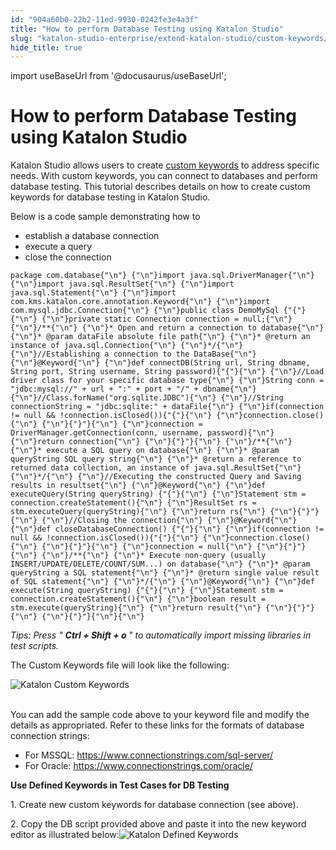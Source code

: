 ```yaml
---
id: "904a60b0-22b2-11ed-9930-0242fe3e4a3f"
title: "How to perform Database Testing using Katalon Studio"
slug: "katalon-studio-enterprise/extend-katalon-studio/custom-keywords/how-to-perform-database-testing-using-katalon-studio"
hide_title: true
---
```

import useBaseUrl from '@docusaurus/useBaseUrl';


# <a id="id" class="anchor_top_offset"/><a id="ariaid-title1" class="anchor_top_offset"/>How to perform Database Testing using Katalon Studio

<p xmlns="http://www.w3.org/1999/xhtml" className="p">Katalon Studio allows users to create <a className="xref" href="/docs/katalon-studio-enterprise/extend-katalon-studio/custom-keywords/introduction-to-custom-keywords">custom keywords</a> to address specific needs. With custom keywords, you can connect to databases and perform database testing. This tutorial describes details on how to create custom keywords for database testing in Katalon Studio.</p> 
<p xmlns="http://www.w3.org/1999/xhtml" className="p">Below is a code sample demonstrating how to</p> 
<ul xmlns="http://www.w3.org/1999/xhtml" className="ul"><li className="li">establish a database connection</li><li className="li">execute a query</li><li className="li">close  the connection</li></ul> 
<pre xmlns="http://www.w3.org/1999/xhtml" className="pre codeblock"><code>package com.database{"\n"} {"\n"}import java.sql.DriverManager{"\n"} {"\n"}import java.sql.ResultSet{"\n"} {"\n"}import java.sql.Statement{"\n"} {"\n"}import com.kms.katalon.core.annotation.Keyword{"\n"} {"\n"}import com.mysql.jdbc.Connection{"\n"} {"\n"}public class DemoMySql {"{"}{"\n"} {"\n"}private static Connection connection = null;{"\n"} {"\n"}/**{"\n"} {"\n"}* Open and return a connection to database{"\n"} {"\n"}* @param dataFile absolute file path{"\n"} {"\n"}* @return an instance of java.sql.Connection{"\n"} {"\n"}*/{"\n"} {"\n"}//Establishing a connection to the DataBase{"\n"} {"\n"}@Keyword{"\n"} {"\n"}def connectDB(String url, String dbname, String port, String username, String password){"{"}{"\n"} {"\n"}//Load driver class for your specific database type{"\n"} {"\n"}String conn = "jdbc:mysql://" + url + ":" + port + "/" + dbname{"\n"} {"\n"}//Class.forName("org.sqlite.JDBC"){"\n"} {"\n"}//String connectionString = "jdbc:sqlite:" + dataFile{"\n"} {"\n"}if(connection != null &amp;&amp; !connection.isClosed()){"{"}{"\n"} {"\n"}connection.close(){"\n"} {"\n"}{"}"}{"\n"} {"\n"}connection = DriverManager.getConnection(conn, username, password){"\n"} {"\n"}return connection{"\n"} {"\n"}{"}"}{"\n"} {"\n"}/**{"\n"} {"\n"}* execute a SQL query on database{"\n"} {"\n"}* @param queryString SQL query string{"\n"} {"\n"}* @return a reference to returned data collection, an instance of java.sql.ResultSet{"\n"} {"\n"}*/{"\n"} {"\n"}//Executing the constructed Query and Saving results in resultset{"\n"} {"\n"}@Keyword{"\n"} {"\n"}def executeQuery(String queryString) {"{"}{"\n"} {"\n"}Statement stm = connection.createStatement(){"\n"} {"\n"}ResultSet rs = stm.executeQuery(queryString){"\n"} {"\n"}return rs{"\n"} {"\n"}{"}"}{"\n"} {"\n"}//Closing the connection{"\n"} {"\n"}@Keyword{"\n"} {"\n"}def closeDatabaseConnection() {"{"}{"\n"} {"\n"}if(connection != null &amp;&amp; !connection.isClosed()){"{"}{"\n"} {"\n"}connection.close(){"\n"} {"\n"}{"}"}{"\n"} {"\n"}connection = null{"\n"} {"\n"}{"}"}{"\n"} {"\n"}/**{"\n"} {"\n"}* Execute non-query (usually INSERT/UPDATE/DELETE/COUNT/SUM...) on database{"\n"} {"\n"}* @param queryString a SQL statement{"\n"} {"\n"}* @return single value result of SQL statement{"\n"} {"\n"}*/{"\n"} {"\n"}@Keyword{"\n"} {"\n"}def execute(String queryString) {"{"}{"\n"} {"\n"}Statement stm = connection.createStatement(){"\n"} {"\n"}boolean result = stm.execute(queryString){"\n"} {"\n"}return result{"\n"} {"\n"}{"}"}{"\n"} {"\n"}{"}"}{"\n"}{"\n"}</code></pre> 
<p xmlns="http://www.w3.org/1999/xhtml" className="p">   <em className="ph i">Tips: Press "</em>   <strong className="ph b">     <em className="ph i">Ctrl + Shift +       o</em>   </strong>   <em className="ph i">" to automatically import missing libraries in     test scripts.</em> </p> 
<p xmlns="http://www.w3.org/1999/xhtml" className="p">The Custom Keywords file will look like the following:</p> 
<p xmlns="http://www.w3.org/1999/xhtml" className="p">   <img className="image" src={useBaseUrl("https://github.com/katalon-studio/docs-images/raw/master/katalon-studio/tutorials/connect_db_gui_testing/Test-Explorer_Custom-Keywords.png")} alt="Katalon Custom Keywords" /><br /><br /> </p> 
<p xmlns="http://www.w3.org/1999/xhtml" className="p">You can add the sample code above to your keyword file and   modify the details as appropriated. Refer to these links for the   formats of database connection strings:</p> 
<ul xmlns="http://www.w3.org/1999/xhtml" className="ul"><li className="li">For MSSQL: <a className="xref j-external-link" href="https://www.connectionstrings.com/sql-server/" target="_blank">https://www.connectionstrings.com/sql-server/</a>   </li><li className="li">For Oracle: <a className="xref j-external-link" href="https://www.connectionstrings.com/oracle/" target="_blank">https://www.connectionstrings.com/oracle/</a>   </li></ul> 
<p xmlns="http://www.w3.org/1999/xhtml" className="p">   <strong className="ph b">Use Defined Keywords in Test Cases for DB     Testing</strong> </p> 
<p xmlns="http://www.w3.org/1999/xhtml" className="p">1. Create new custom keywords for database connection (see   above).</p> 
<p xmlns="http://www.w3.org/1999/xhtml" className="p">2. Copy the DB script provided above and paste it into the new   keyword editor as illustrated below:<img className="image" src={useBaseUrl("https://github.com/katalon-studio/docs-images/raw/master/katalon-studio/tutorials/connect_db_gui_testing/DB-Testing.png")} alt="Katalon Defined Keywords" /><br /><br /> </p> 
